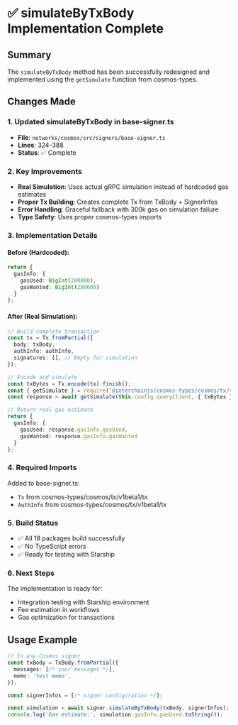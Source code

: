# ✅ simulateByTxBody Implementation Complete

## Summary

The `simulateByTxBody` method has been successfully redesigned and implemented using the `getSimulate` function from cosmos-types.

## Changes Made

### 1. Updated simulateByTxBody in base-signer.ts
- **File**: `networks/cosmos/src/signers/base-signer.ts`
- **Lines**: 324-388
- **Status**: ✅ Complete

### 2. Key Improvements
- **Real Simulation**: Uses actual gRPC simulation instead of hardcoded gas estimates
- **Proper Tx Building**: Creates complete Tx from TxBody + SignerInfos
- **Error Handling**: Graceful fallback with 300k gas on simulation failure
- **Type Safety**: Uses proper cosmos-types imports

### 3. Implementation Details

#### Before (Hardcoded):
```typescript
return {
  gasInfo: {
    gasUsed: BigInt(200000),
    gasWanted: BigInt(200000)
  }
};
```

#### After (Real Simulation):
```typescript
// Build complete transaction
const tx = Tx.fromPartial({
  body: txBody,
  authInfo: authInfo,
  signatures: [], // Empty for simulation
});

// Encode and simulate
const txBytes = Tx.encode(tx).finish();
const { getSimulate } = require('@interchainjs/cosmos-types/cosmos/tx/v1beta1/service.rpc.func');
const response = await getSimulate(this.config.queryClient, { txBytes });

// Return real gas estimate
return {
  gasInfo: {
    gasUsed: response.gasInfo.gasUsed,
    gasWanted: response.gasInfo.gasWanted
  }
};
```

### 4. Required Imports
Added to base-signer.ts:
- `Tx` from cosmos-types/cosmos/tx/v1beta1/tx
- `AuthInfo` from cosmos-types/cosmos/tx/v1beta1/tx

### 5. Build Status
- ✅ All 18 packages build successfully
- ✅ No TypeScript errors
- ✅ Ready for testing with Starship

### 6. Next Steps
The implementation is ready for:
- Integration testing with Starship environment
- Fee estimation in workflows
- Gas optimization for transactions

## Usage Example

```typescript
// In any Cosmos signer
const txBody = TxBody.fromPartial({
  messages: [/* your messages */],
  memo: 'test memo',
});

const signerInfos = [/* signer configuration */];

const simulation = await signer.simulateByTxBody(txBody, signerInfos);
console.log('Gas estimate:', simulation.gasInfo.gasUsed.toString());
```